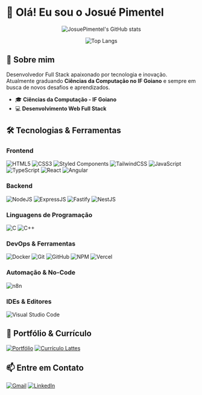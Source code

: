 # 👋 Olá! Eu sou o Josué Pimentel

<div align="center">
  
![JosuePimentel's GitHub stats](https://github-readme-stats.vercel.app/api?username=JosuePimentel&show_icons=true&theme=dark&include_all_commits=true&locale=pt-br&hide=prs,contribs)

![Top Langs](https://github-readme-stats.vercel.app/api/top-langs/?username=JosuePimentel&layout=compact&locale=pt-br&theme=dark)

</div>

## 🚀 Sobre mim

Desenvolvedor Full Stack apaixonado por tecnologia e inovação. Atualmente graduando **Ciências da Computação no IF Goiano** e sempre em busca de novos desafios e aprendizados.

- 🎓 **Ciências da Computação - IF Goiano**
- 💻 **Desenvolvimento Web Full Stack**

## 🛠️ Tecnologias & Ferramentas

### Frontend
![HTML5](https://img.shields.io/badge/HTML5-E34F26?style=for-the-badge&logo=html5&logoColor=white)
![CSS3](https://img.shields.io/badge/CSS3-1572B6?style=for-the-badge&logo=css3&logoColor=white)
![Styled Components](https://img.shields.io/badge/styled--components-DB7093?style=for-the-badge&logo=styled-components&logoColor=white)
![TailwindCSS](https://img.shields.io/badge/tailwindcss-%2338B2AC.svg?style=for-the-badge&logo=tailwind-css&logoColor=white)
![JavaScript](https://img.shields.io/badge/JavaScript-F7DF1E?style=for-the-badge&logo=javascript&logoColor=black)
![TypeScript](https://img.shields.io/badge/TypeScript-007ACC?style=for-the-badge&logo=typescript&logoColor=white)
![React](https://img.shields.io/badge/React-20232A?style=for-the-badge&logo=react&logoColor=61DAFB)
![Angular](https://img.shields.io/badge/Angular-DD0031?style=for-the-badge&logo=angular&logoColor=white)

### Backend
![NodeJS](https://img.shields.io/badge/Node.js-43853D?style=for-the-badge&logo=node.js&logoColor=white)
![ExpressJS](https://img.shields.io/badge/express.js-%23404d59.svg?style=for-the-badge&logo=express&logoColor=%2361DAFB)
![Fastify](https://img.shields.io/badge/fastify-%23000000.svg?style=for-the-badge&logo=fastify&logoColor=white)
![NestJS](https://img.shields.io/badge/nestjs-%23E0234E.svg?style=for-the-badge&logo=nestjs&logoColor=white)

### Linguagens de Programação
![C](https://img.shields.io/badge/C-00599C?style=for-the-badge&logo=c&logoColor=white)
![C++](https://img.shields.io/badge/C%2B%2B-00599C?style=for-the-badge&logo=c%2B%2B&logoColor=white)

### DevOps & Ferramentas
![Docker](https://img.shields.io/badge/docker-%230db7ed.svg?style=for-the-badge&logo=docker&logoColor=white)
![Git](https://img.shields.io/badge/git-%23F05033.svg?style=for-the-badge&logo=git&logoColor=white)
![GitHub](https://img.shields.io/badge/github-%23121011.svg?style=for-the-badge&logo=github&logoColor=white)
![NPM](https://img.shields.io/badge/NPM-%23CB3837.svg?style=for-the-badge&logo=npm&logoColor=white)
![Vercel](https://img.shields.io/badge/vercel-%23000000.svg?style=for-the-badge&logo=vercel&logoColor=white)

### Automação & No-Code
![n8n](https://img.shields.io/badge/n8n-FF6D5A?style=for-the-badge&logo=n8n&logoColor=white)

### IDEs & Editores
![Visual Studio Code](https://img.shields.io/badge/Visual%20Studio%20Code-0078d7.svg?style=for-the-badge&logo=visual-studio-code&logoColor=white)

## 📄 Portfólio & Currículo

[![Portfólio](https://img.shields.io/website?label=Portfólio&style=for-the-badge&url=https://josuepimentel.vercel.app/)](https://josuepimentel.vercel.app/)
[![Currículo Lattes](https://img.shields.io/website?label=Currículo%20Lattes&style=for-the-badge&url=http://lattes.cnpq.br/5249378468689122/)](http://lattes.cnpq.br/5249378468689122)

## 📫 Entre em Contato

[![Gmail](https://img.shields.io/badge/Gmail-D14836?style=for-the-badge&logo=gmail&logoColor=white)](mailto:josue.farias.pimentel@gmail.com)
[![LinkedIn](https://img.shields.io/badge/linkedin-%230077B5.svg?style=for-the-badge&logo=linkedin&logoColor=white)](https://www.linkedin.com/in/josue-pimentel)
